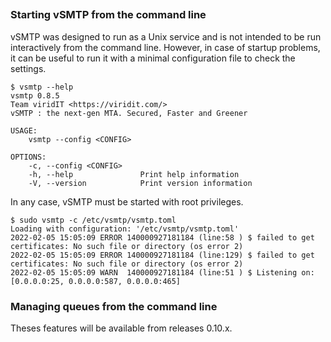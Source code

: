## 

### Starting vSMTP from the command line

vSMTP was designed to run as a Unix service and is not intended to be run interactively from the command line. However, in case of startup problems, it can be useful to run it with a minimal configuration file to check the settings.

```shell
$ vsmtp --help
vsmtp 0.8.5
Team viridIT <https://viridit.com/>
vSMTP : the next-gen MTA. Secured, Faster and Greener

USAGE:
    vsmtp --config <CONFIG>

OPTIONS:
    -c, --config <CONFIG>
    -h, --help               Print help information
    -V, --version            Print version information

```

In any case, vSMTP must be started with root privileges.

```shell
$ sudo vsmtp -c /etc/vsmtp/vsmtp.toml
Loading with configuration: '/etc/vsmtp/vsmtp.toml'
2022-02-05 15:05:09 ERROR 140000927181184 (line:58 ) $ failed to get certificates: No such file or directory (os error 2)
2022-02-05 15:05:09 ERROR 140000927181184 (line:129) $ failed to get certificates: No such file or directory (os error 2)
2022-02-05 15:05:09 WARN  140000927181184 (line:51 ) $ Listening on: [0.0.0.0:25, 0.0.0.0:587, 0.0.0.0:465]
```

### Managing queues from the command line

Theses features will be available from releases 0.10.x.
